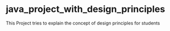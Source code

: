 # java_project_with_design_principles
This Project tries to explain the concept of design principles for students
